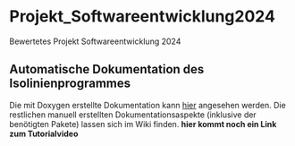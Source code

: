 # Projekt_Softwareentwicklung2024
Bewertetes Projekt Softwareentwicklung 2024
## Automatische Dokumentation des Isolinienprogrammes

Die mit Doxygen erstellte Dokumentation kann [hier](https://66a14395bdc91f1b74d26988--cerulean-faloodeh-c17df5.netlify.app/annotated.html) angesehen werden.
Die restlichen manuell erstellten Dokumentationsaspekte (inklusive der benötigten Pakete) lassen sich im Wiki finden.
**hier kommt noch ein Link zum Tutorialvideo**
